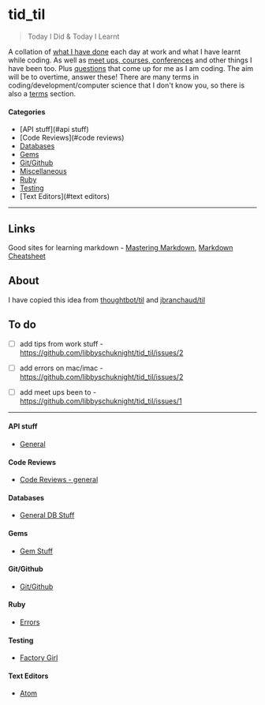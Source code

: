 # tid_til
> Today I Did & Today I Learnt

A collation of [what I have done](tid.md) each day at work and what I have learnt while coding.
As well as [meet ups, courses, conferences](courses_etc.md) and other things I have been too.
Plus [questions](questions.md) that come up for me as I am coding. The aim will be to overtime, answer these!
There are many terms in coding/development/computer science that I don't know you, so there is also a [terms](terms.md) section.

#### Categories
- [API stuff](#api stuff)
- [Code Reviews](#code reviews)
- [Databases](#databases)
- [Gems](#gems)
- [Git/Github](#git/github)
- [Miscellaneous](miscellaneous.md)
- [Ruby](#ruby)
- [Testing](#testing)
- [Text Editors](#text editors)

---
## Links

Good sites for learning markdown - [Mastering Markdown](https://guides.github.com/features/mastering-markdown/), [Markdown Cheatsheet
](https://github.com/adam-p/markdown-here/wiki/Markdown-Cheatsheet)

## About

I have copied this idea from [thoughtbot/til](https://github.com/thoughtbot/til) and [jbranchaud/til](https://github.com/jbranchaud/til)

## To do
- [ ] add tips from work stuff - https://github.com/libbyschuknight/tid_til/issues/2
- [ ] add errors on mac/imac - https://github.com/libbyschuknight/tid_til/issues/2
- [ ] add meet ups been to - https://github.com/libbyschuknight/tid_til/issues/1


---
#### API stuff
- [General](api_stuff/general.md)

#### Code Reviews
- [Code Reviews - general](code_reviews/code_review_general.md)

#### Databases
- [General DB Stuff](databases/databases.md)

#### Gems
- [Gem Stuff](/gems/gem_stuff.md)

#### Git/Github
- [Git/Github](/git_github/git.md)

#### Ruby
- [Errors](/ruby/errors.md)

#### Testing
- [Factory Girl](/testing/factory_girl.md)

#### Text Editors
- [Atom](/text_editors/atom.md)
